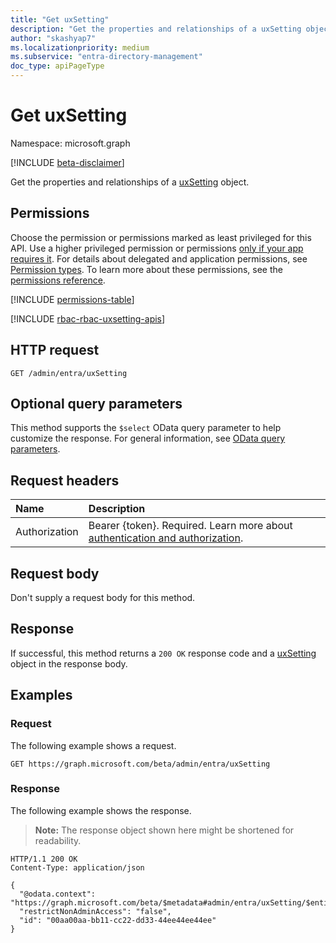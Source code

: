 ```yaml
---
title: "Get uxSetting"
description: "Get the properties and relationships of a uxSetting object."
author: "skashyap7"
ms.localizationpriority: medium
ms.subservice: "entra-directory-management"
doc_type: apiPageType
---
```


# Get uxSetting

Namespace: microsoft.graph

[!INCLUDE [beta-disclaimer](../../includes/beta-disclaimer.md)]

Get the properties and relationships of a [uxSetting](../resources/uxsetting.md) object.

## Permissions

Choose the permission or permissions marked as least privileged for this API. Use a higher privileged permission or permissions [only if your app requires it](/graph/permissions-overview#best-practices-for-using-microsoft-graph-permissions). For details about delegated and application permissions, see [Permission types](/graph/permissions-overview#permission-types). To learn more about these permissions, see the [permissions reference](/graph/permissions-reference).

<!-- {
  "blockType": "permissions",
  "name": "uxsetting-get-permissions"
}
-->
[!INCLUDE [permissions-table](../includes/permissions/uxsetting-get-permissions.md)]

[!INCLUDE [rbac-rbac-uxsetting-apis](../includes/rbac-for-apis/rbac-uxsetting-apis.md)]

## HTTP request

<!-- {
  "blockType": "ignored"
}
-->
``` http
GET /admin/entra/uxSetting
```

## Optional query parameters

This method supports the `$select` OData query parameter to help customize the response. For general information, see [OData query parameters](/graph/query-parameters).

## Request headers

|Name|Description|
|:---|:---|
|Authorization|Bearer {token}. Required. Learn more about [authentication and authorization](/graph/auth/auth-concepts).|

## Request body

Don't supply a request body for this method.

## Response

If successful, this method returns a `200 OK` response code and a [uxSetting](../resources/uxsetting.md) object in the response body.

## Examples

### Request

The following example shows a request.

<!-- {
  "blockType": "request",
  "name": "get_uxsetting"
}
-->
``` http
GET https://graph.microsoft.com/beta/admin/entra/uxSetting
```

### Response

The following example shows the response.

>**Note:** The response object shown here might be shortened for readability.
<!-- {
  "blockType": "response",
  "truncated": true,
  "@odata.type": "microsoft.graph.uxSetting"
}
-->
``` http
HTTP/1.1 200 OK
Content-Type: application/json

{
  "@odata.context": "https://graph.microsoft.com/beta/$metadata#admin/entra/uxSetting/$entity",
  "restrictNonAdminAccess": "false",
  "id": "00aa00aa-bb11-cc22-dd33-44ee44ee44ee"
}
```
